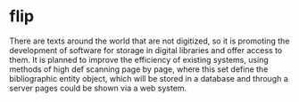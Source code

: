 # flip


There are texts around the world that are not digitized, so it is promoting the development of software for storage in digital libraries and offer access to them. It is planned to improve the efficiency of existing systems, using methods of high def scanning page by page, where this set define the bibliographic entity object, which will be stored in a database and through a server pages could be shown via a web system.
